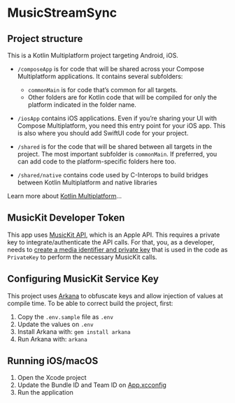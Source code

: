 # MusicStreamSync

## Project structure

This is a Kotlin Multiplatform project targeting Android, iOS.

* `/composeApp` is for code that will be shared across your Compose Multiplatform applications.
  It contains several subfolders:
    - `commonMain` is for code that’s common for all targets.
    - Other folders are for Kotlin code that will be compiled for only the platform indicated in the folder name.

* `/iosApp` contains iOS applications. Even if you’re sharing your UI with Compose Multiplatform,
  you need this entry point for your iOS app. This is also where you should add SwiftUI code for your project.

* `/shared` is for the code that will be shared between all targets in the project.
  The most important subfolder is `commonMain`. If preferred, you can add code to the platform-specific folders here
  too.

* `/shared/native` contains code used by C-Interops to build bridges between Kotlin Multiplatform and native libraries

Learn more about [Kotlin Multiplatform](https://www.jetbrains.com/help/kotlin-multiplatform-dev/get-started.html)…

## MusicKit Developer Token

This app uses [MusicKit API](https://developer.apple.com/musickit/), which is an Apple API. This requires a private
key to integrate/authenticate the API calls. For that, you, as a developer, needs
to [create a media identifier and private key](https://developer.apple.com/help/account/configure-app-capabilities/create-a-media-identifier-and-private-key/)
that is used in the code as `PrivateKey` to perform the necessary MusicKit calls.

## Configuring MusicKit Service Key

This project uses [Arkana](https://github.com/rogerluan/arkana) to obfuscate keys and allow injection of
values at compile time. To be able to correct build the project, first:

1. Copy the `.env.sample` file as `.env`
2. Update the values on `.env`
3. Install Arkana with: `gem install arkana`
4. Run Arkana with: `arkana`

## Running iOS/macOS

1. Open the Xcode project
2. Update the Bundle ID and Team ID on [App.xcconfig](App.xcconfig)
3. Run the application

